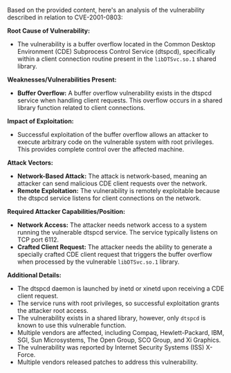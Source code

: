 Based on the provided content, here's an analysis of the vulnerability described in relation to CVE-2001-0803:

**Root Cause of Vulnerability:**
- The vulnerability is a buffer overflow located in the Common Desktop Environment (CDE) Subprocess Control Service (dtspcd), specifically within a client connection routine present in the `libDTSvc.so.1` shared library.

**Weaknesses/Vulnerabilities Present:**
- **Buffer Overflow:** A buffer overflow vulnerability exists in the dtspcd service when handling client requests. This overflow occurs in a shared library function related to client connections.

**Impact of Exploitation:**
- Successful exploitation of the buffer overflow allows an attacker to execute arbitrary code on the vulnerable system with root privileges. This provides complete control over the affected machine.

**Attack Vectors:**
- **Network-Based Attack:** The attack is network-based, meaning an attacker can send malicious CDE client requests over the network.
- **Remote Exploitation:** The vulnerability is remotely exploitable because the dtspcd service listens for client connections on the network.

**Required Attacker Capabilities/Position:**
- **Network Access:** The attacker needs network access to a system running the vulnerable dtspcd service. The service typically listens on TCP port 6112.
- **Crafted Client Request:** The attacker needs the ability to generate a specially crafted CDE client request that triggers the buffer overflow when processed by the vulnerable `libDTSvc.so.1` library.

**Additional Details:**
- The dtspcd daemon is launched by inetd or xinetd upon receiving a CDE client request.
- The service runs with root privileges, so successful exploitation grants the attacker root access.
- The vulnerability exists in a shared library, however, only `dtspcd` is known to use this vulnerable function.
- Multiple vendors are affected, including Compaq, Hewlett-Packard, IBM, SGI, Sun Microsystems, The Open Group, SCO Group, and Xi Graphics.
- The vulnerability was reported by Internet Security Systems (ISS) X-Force.
- Multiple vendors released patches to address this vulnerability.